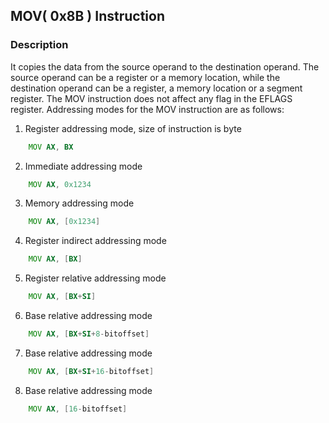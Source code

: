 ## MOV( 0x8B ) Instruction 

### Description
It copies the data from the source operand to the destination operand. The source operand can be a register or a memory location, while the destination operand can be a register, a memory location or a segment register. The MOV instruction does not affect any flag in the EFLAGS register.
Addressing modes for the MOV instruction are as follows:

1. Register addressing mode, size of instruction is byte
```asm
    MOV AX, BX
```
2. Immediate addressing mode
```asm
    MOV AX, 0x1234
```
3. Memory addressing mode
```asm
    MOV AX, [0x1234]
```
4. Register indirect addressing mode
```asm
    MOV AX, [BX]
```
5. Register relative addressing mode
```asm
    MOV AX, [BX+SI]
```
6. Base relative addressing mode
```asm
    MOV AX, [BX+SI+8-bitoffset]
```
7. Base relative addressing mode
```asm
    MOV AX, [BX+SI+16-bitoffset]
```
8. Base relative addressing mode
```asm
    MOV AX, [16-bitoffset]
```
